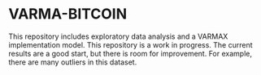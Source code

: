 # VARMA-BITCOIN

This repository includes exploratory data analysis and a VARMAX implementation model. This repository is a work in progress. The current results are a good start, but there is room for improvement. For example, there are many outliers in this dataset.
